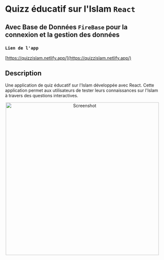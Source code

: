 # Quizz éducatif sur l'Islam `React`

## Avec Base de Données `FireBase` pour la connexion et la gestion des données

### `Lien de l'app`
[https://quizzislam.netlify.app/](https://quizzislam.netlify.app/)

## Description
Une application de quiz éducatif sur l'Islam développée avec React. Cette application permet aux utilisateurs de tester leurs connaissances sur l'Islam à travers des questions interactives.

<div align="center">
  <img src="https://quizzislam.netlify.app/card.webp" alt="Screenshot" height="500">
</div>

